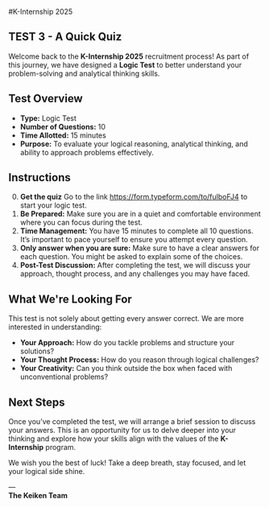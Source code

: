 #K-Internship 2025
## TEST 3 - A Quick Quiz

Welcome back to the **K-Internship 2025** recruitment process! As part of this journey, we have designed a **Logic Test** to better understand your problem-solving and analytical thinking skills.

## Test Overview

- **Type:** Logic Test
- **Number of Questions:** 10
- **Time Allotted:** 15 minutes
- **Purpose:** To evaluate your logical reasoning, analytical thinking, and ability to approach problems effectively.

## Instructions

0. **Get the quiz** Go to the link https://form.typeform.com/to/fulboFJ4 to start your logic test.
1. **Be Prepared:** Make sure you are in a quiet and comfortable environment where you can focus during the test.
2. **Time Management:** You have 15 minutes to complete all 10 questions. It’s important to pace yourself to ensure you attempt every question.
3. **Only answer when you are sure:** Make sure to have a clear answers for each question. You might be asked to explain some of the choices.
4. **Post-Test Discussion:** After completing the test, we will discuss your approach, thought process, and any challenges you may have faced.

## What We're Looking For

This test is not solely about getting every answer correct. We are more interested in understanding:
- **Your Approach:** How do you tackle problems and structure your solutions?
- **Your Thought Process:** How do you reason through logical challenges?
- **Your Creativity:** Can you think outside the box when faced with unconventional problems?

## Next Steps

Once you’ve completed the test, we will arrange a brief session to discuss your answers. This is an opportunity for us to delve deeper into your thinking and explore how your skills align with the values of the **K-Internship** program.

We wish you the best of luck! Take a deep breath, stay focused, and let your logical side shine.  

—  
**The Keiken Team**
